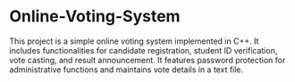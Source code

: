 # Online-Voting-System
This project is a simple online voting system implemented in C++. It includes functionalities for candidate registration, student ID verification, vote casting, and result announcement. It features password protection for administrative functions and maintains vote details in a text file.

